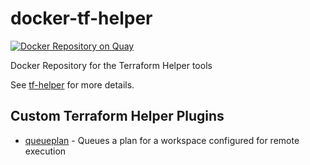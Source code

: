 # docker-tf-helper

[![Docker Repository on Quay](https://quay.io/repository/synlay/tf-helper/status "Docker Repository on Quay")](https://quay.io/repository/synlay/tf-helper)

Docker Repository for the Terraform Helper tools

See [tf-helper](https://github.com/hashicorp-community/tf-helper) for more details.

## Custom Terraform Helper Plugins

* [queueplan](tfh_plugins/queueplan) - Queues a plan for a workspace configured for remote execution
